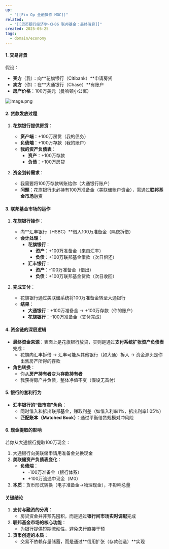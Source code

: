 ```yaml
---
up:
  - "[[Fin Op 金融操作 MOC]]"
related:
  - "[[货币银行经济学-CH06 联邦基金：最终清算]]"
created: 2025-05-25
tags:
  - domain/economy
---
```




#### **1. 交易背景**
假设：
- **买方**（我）：向**花旗银行（Citibank）**申请房贷
- **卖方**（你）：在**大通银行（Chase）**有账户
- **房产价格**：100万美元（曼哈顿小公寓）


![image.png](https://s1.vika.cn/space/2025/05/25/197669b0858d49218d556b9b82a6f41c)

#### **2. 贷款发放过程**
1. **花旗银行提供房贷**：
   - **资产端**：+100万房贷（我的债务）
   - **负债端**：+100万存款（我的账户）
   - **我的资产负债表**：
     - **资产**：+100万存款
     - **负债**：+100万房贷

2. **资金划转需求**：
   - 我需要将100万存款转账给你（大通银行账户）
   - **问题**：花旗银行未必持有100万准备金（美联储账户资金），需通过**联邦基金市场**融资

#### **3. 联邦基金市场的运作**
1. **花旗银行操作**：
   - 向**汇丰银行（HSBC）**借入100万准备金（隔夜拆借）
   - **会计处理**：
     - **花旗银行**：
       - **资产**：+100万准备金（来自汇丰）
       - **负债**：+100万联邦基金借款（次日偿还）
     - **汇丰银行**：
       - **资产**：-100万准备金（借出）
       - **负债**：+100万联邦基金贷款（次日收回）

2. **完成支付**：
   - 花旗银行通过美联储系统将100万准备金转至大通银行
   - **结果**：
     - **大通银行**：+100万准备金 → +100万存款（你的账户）
     - **花旗银行**：-100万准备金（支付完成）

#### **4. 资金链的深层逻辑**
- **最终资金来源**：表面上是花旗银行放贷，实则是通过**支付系统扩张资产负债表**完成：
  - 花旗向汇丰拆借 → 汇丰可能从其他银行（如大通）拆入 → 资金源头是你出售房产所得的存款
- **角色转换**：
  - 你从**房产持有者**变为**存款持有者**
  - 我获得房产并负债，整体净值不变（假设无首付）

#### **5. 银行的套利行为**
- **汇丰银行的“做市商”角色**：
  - 同时借入和拆出联邦基金，赚取利差（如借入利率1%，拆出利率1.05%）
  - **匹配账本（Matched Book）**：通过平衡借贷规模对冲风险

#### **6. 现金提取的影响**
若你从大通银行提取100万现金：
1. 大通银行向美联储申请用准备金兑换现金
2. **美联储资产负债表变化**：
   - **负债端**：
     - -100万准备金（银行体系）
     + +100万流通中现金（M0）
3. **本质**：货币形式转换（电子准备金→物理现金），不影响总量

#### **关键结论**
1. **支付与融资的分离**：
   - 房贷资金并非预先囤积，而是通过**银行间市场实时调配**完成
2. **联邦基金市场的核心功能**：
   - 为银行提供短期流动性，避免央行直接干预
3. **货币创造的本质**：
   - 交易不依赖存量储蓄，而是通过**信用扩张（存款创造）**实现